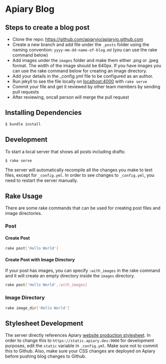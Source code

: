 
# Apiary Blog

## Steps to create a blog post

 - Clone the repo: https://github.com/apiaryio/apiaryio.github.com
 - Create a new branch and add file under the `_posts` folder using the naming
 convention: `yyyy-mm-dd-name-of-blog.md` (you can use the rake command below)
 - Add images under the `images` folder and make them either .png or .jpeg format. The width of the image should be 640px. If you have images you can use the rake command below for creating an image directory.
 - Add your details in the _config.yml file to be configured as an author.
 - Run jekyll to see the file locally on [localhost:4000](http://localhost:4000) with `rake serve`
 - Commit your file and get it reviewed by other team members by sending pull requests
 - After reviewing, oncall person will merge the pull request


## Installing Dependencies

```bash
$ bundle install
```

## Development

To start a local server that shows all posts including drafts:

```bash
$ rake serve
```

The server will automatically recompile all the changes you make to text files, except for `_config.yml`. In order to see changes to `_config.yml`, you need to restart the server manually.

## Rake Usage

There are some rake commands that can be used for creating post files and image directories.

### Post

#### Create Post

```bash
rake post['Hello World']
```

#### Create Post with Image Directory

If your post has images, you can specify `:with_images` in the rake command and it will create an empty directory inside the `images` directory.

```bash
rake post['Hello World',:with_images]
```

### Image Directory

```bash
rake image_dir['Hello World']
```

## Stylesheet Development

The server directly references Apiary [website production stylesheet](https://github.com/apiaryio/apiary/blob/master/public/styles/modules/website.styl). In order to change this to `https://static.apiary.dev:9000` for development purposes, edit the `static` variable in `_config.yml`. Make sure not to commit this to Github. Also, make sure your CSS changes are deployed on Apiary before pushing blog changes to Github.
